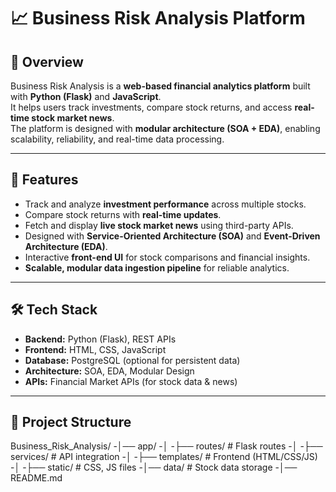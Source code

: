 # 📈 Business Risk Analysis Platform


## 📖 Overview
Business Risk Analysis is a **web-based financial analytics platform** built with **Python (Flask)** and **JavaScript**.  
It helps users track investments, compare stock returns, and access **real-time stock market news**.  
The platform is designed with **modular architecture (SOA + EDA)**, enabling scalability, reliability, and real-time data processing.

---

## 🚀 Features
- Track and analyze **investment performance** across multiple stocks.
- Compare stock returns with **real-time updates**.
- Fetch and display **live stock market news** using third-party APIs.
- Designed with **Service-Oriented Architecture (SOA)** and **Event-Driven Architecture (EDA)**.
- Interactive **front-end UI** for stock comparisons and financial insights.
- **Scalable, modular data ingestion pipeline** for reliable analytics.

---

## 🛠️ Tech Stack
- **Backend:** Python (Flask), REST APIs  
- **Frontend:** HTML, CSS, JavaScript  
- **Database:** PostgreSQL (optional for persistent data)  
- **Architecture:** SOA, EDA, Modular Design  
- **APIs:** Financial Market APIs (for stock data & news)  

---

## 📂 Project Structure
Business_Risk_Analysis/
-│── app/
-│ -├── routes/ # Flask routes
-│ -├── services/ # API integration
-│ -├── templates/ # Frontend (HTML/CSS/JS)
-│ -├── static/ # CSS, JS files
-│── data/ # Stock data storage
-│── README.md

